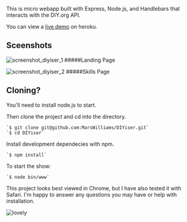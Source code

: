This is micro webapp built with Express, Node.js, and Handlebars that interacts with the DIY.org API.

You can view a <a href="https://saltwatersun.herokuapp.com/">live demo</a> on heroku.

Sceenshots
-----------------------
![screenshot_diyiser_1](https://cloud.githubusercontent.com/assets/6811339/6098166/f94a39b2-af8a-11e4-8a62-a6067eb18224.png)
#####Landing Page

![screenshot_diyiser_2](https://cloud.githubusercontent.com/assets/6811339/6098171/0faa4d32-af8b-11e4-95a2-23ee3259c85f.png)
#####Skills Page


Cloning?
-----------------------
You'll need to install node.js to start.

Then clone the project and cd into the directory.

	`$ git clone git@github.com:MarsWilliams/DIYiser.git`
	`$ cd DIYiser`

Install development dependecies with npm.

	`$ npm install`

To start the show:

	`$ node bin/www`

This project looks best viewed in Chrome, but I have also tested it with Safari.
I'm happy to answer any questions you may have or help with installation.  

![lovely](https://cloud.githubusercontent.com/assets/6811339/5433884/6ed29e24-8400-11e4-906d-cb4bec19b8e4.png)
